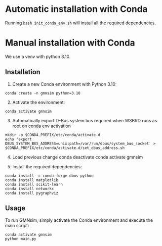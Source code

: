 # Automatic installation with Conda

Running `bash init_conda_env.sh` will install all the required dependencies.

# Manual installation with Conda

We use a venv with python 3.10.

## Installation


1. Create a new Conda environment with Python 3.10:
```
conda create -n gmnsim python=3.10
```

2. Activate the environment:
```
conda activate gmnsim
```

3. Automatically export D-Bus system bus required when WSBRD runs as root on conda env activation
```
mkdir -p $CONDA_PREFIX/etc/conda/activate.d
echo 'export DBUS_SYSTEM_BUS_ADDRESS=unix:path=/var/run/dbus/system_bus_socket' > $CONDA_PREFIX/etc/conda/activate.d/set_dbus_address.sh
```

4. Load previous change
conda deactivate
conda activate gmnsim

5. Install the required dependencies:
```
conda install -c conda-forge dbus-python
conda install matplotlib
conda install scikit-learn
conda install networkx
conda install pygraphviz
```


## Usage

To run GMNsim, simply activate the Conda environment and execute the main script:
```
conda activate gmnsim
python main.py
```